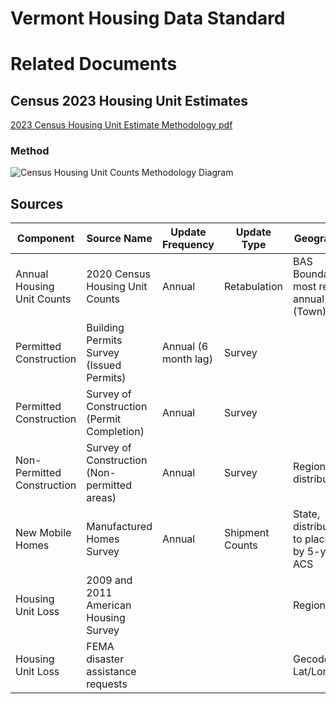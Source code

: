 # Vermont Housing Data Standard

# Related Documents

## Census 2023 Housing Unit Estimates
[2023 Census Housing Unit Estimate Methodology pdf](https://www2.census.gov/programs-surveys/popest/technical-documentation/methodology/2020-2023/2023-hu-meth.pdf)

### Method

![Census Housing Unit Counts Methodology Diagram](https://github.com/user-attachments/assets/3fb19eaa-821c-4fed-a3f2-33bb1fb1c1fb)

## Sources

| Component                  | Source Name                                  | Update Frequency     | Update Type     | Geography                                 |
|----------------------------|----------------------------------------------|----------------------|-----------------|-------------------------------------------|
| Annual Housing Unit Counts | 2020 Census Housing Unit Counts              | Annual               | Retabulation    | BAS Boundaries, most recent annual (Town) |
| Permitted Construction     | Building Permits Survey (Issued Permits)     | Annual (6 month lag) | Survey          |                                           |
| Permitted Construction     | Survey of Construction (Permit Completion)   | Annual               | Survey          |                                           |
| Non-Permitted Construction | Survey of Construction (Non-permitted areas) | Annual               | Survey          | Regional, distributed                     |
| New Mobile Homes           | Manufactured Homes Survey                    | Annual               | Shipment Counts | State, distributed to places by 5-yr ACS  |
| Housing Unit Loss          | 2009 and 2011 American Housing Survey        |                      |                 | Regional                                  |
| Housing Unit Loss          | FEMA disaster assistance requests            |                      |                 | Gecoded Lat/Lon                           |
